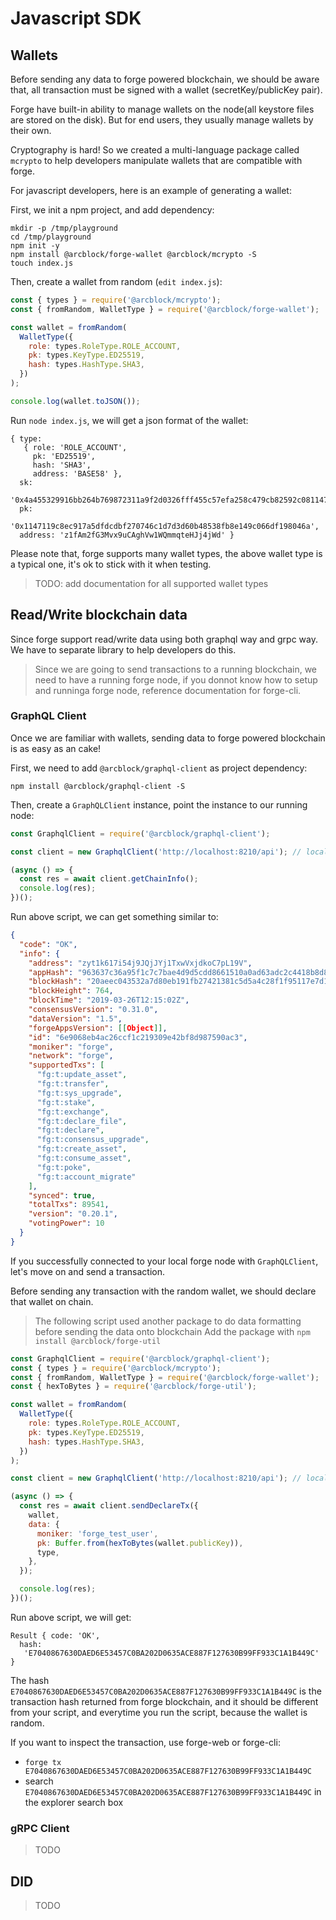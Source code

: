 # Javascript SDK

## Wallets

Before sending any data to forge powered blockchain, we should be aware that, all transaction must be signed with a wallet (secretKey/publicKey pair).

Forge have built-in ability to manage wallets on the node(all keystore files are stored on the disk). But for end users, they usually manage wallets by their own.

Cryptography is hard! So we created a multi-language package called `mcrypto` to help developers manipulate wallets that are compatible with forge.

For javascript developers, here is an example of generating a wallet:

First, we init a npm project, and add dependency:

```shell
mkdir -p /tmp/playground
cd /tmp/playground
npm init -y
npm install @arcblock/forge-wallet @arcblock/mcrypto -S
touch index.js
```

Then, create a wallet from random (`edit index.js`):

```javascript
const { types } = require('@arcblock/mcrypto');
const { fromRandom, WalletType } = require('@arcblock/forge-wallet');

const wallet = fromRandom(
  WalletType({
    role: types.RoleType.ROLE_ACCOUNT,
    pk: types.KeyType.ED25519,
    hash: types.HashType.SHA3,
  })
);

console.log(wallet.toJSON());
```

Run `node index.js`, we will get a json format of the wallet:

```text
{ type:
   { role: 'ROLE_ACCOUNT',
     pk: 'ED25519',
     hash: 'SHA3',
     address: 'BASE58' },
  sk:
   '0x4a455329916bb264b769872311a9f2d0326fff455c57efa258c479cb82592c081147119c8ec917a5dfdcdbf270746c1d7d3d60b48538fb8e149c066df198046a',
  pk:
   '0x1147119c8ec917a5dfdcdbf270746c1d7d3d60b48538fb8e149c066df198046a',
  address: 'z1fAm2fG3Mvx9uCAghVw1WQmmqteHJj4jWd' }
```

Please note that, forge supports many wallet types, the above wallet type is a typical one, it's ok to stick with it when testing.

> TODO: add documentation for all supported wallet types

## Read/Write blockchain data

Since forge support read/write data using both graphql way and grpc way. We have to separate library to help developers do this.

> Since we are going to send transactions to a running blockchain, we need to have a running forge node, if you donnot know how to setup and runninga forge node, reference documentation for forge-cli.

### GraphQL Client

Once we are familiar with wallets, sending data to forge powered blockchain is as easy as an cake!

First, we need to add `@arcblock/graphql-client` as project dependency:

```shell
npm install @arcblock/graphql-client -S
```

Then, create a `GraphQLClient` instance, point the instance to our running node:

```javascript
const GraphqlClient = require('@arcblock/graphql-client');

const client = new GraphqlClient('http://localhost:8210/api'); // local

(async () => {
  const res = await client.getChainInfo();
  console.log(res);
})();
```

Run above script, we can get something similar to:

```json
{
  "code": "OK",
  "info": {
    "address": "zyt1k617i54j9JQjJYj1TxwVxjdkoC7pL19V",
    "appHash": "963637c36a95f1c7c7bae4d9d5cdd8661510a0ad63adc2c4418b8d8c4ea05e02",
    "blockHash": "20aeec043532a7d80eb191fb27421381c5d5a4c28f1f95117e7d1fa78b2fb119",
    "blockHeight": 764,
    "blockTime": "2019-03-26T12:15:02Z",
    "consensusVersion": "0.31.0",
    "dataVersion": "1.5",
    "forgeAppsVersion": [[Object]],
    "id": "6e9068eb4ac26ccf1c219309e42bf8d987590ac3",
    "moniker": "forge",
    "network": "forge",
    "supportedTxs": [
      "fg:t:update_asset",
      "fg:t:transfer",
      "fg:t:sys_upgrade",
      "fg:t:stake",
      "fg:t:exchange",
      "fg:t:declare_file",
      "fg:t:declare",
      "fg:t:consensus_upgrade",
      "fg:t:create_asset",
      "fg:t:consume_asset",
      "fg:t:poke",
      "fg:t:account_migrate"
    ],
    "synced": true,
    "totalTxs": 89541,
    "version": "0.20.1",
    "votingPower": 10
  }
}
```

If you successfully connected to your local forge node with `GraphQLClient`, let's move on and send a transaction.

Before sending any transaction with the random wallet, we should declare that wallet on chain.

> The following script used another package to do data formatting before sending the data onto blockchain
> Add the package with `npm install @arcblock/forge-util`

```javascript
const GraphqlClient = require('@arcblock/graphql-client');
const { types } = require('@arcblock/mcrypto');
const { fromRandom, WalletType } = require('@arcblock/forge-wallet');
const { hexToBytes } = require('@arcblock/forge-util');

const wallet = fromRandom(
  WalletType({
    role: types.RoleType.ROLE_ACCOUNT,
    pk: types.KeyType.ED25519,
    hash: types.HashType.SHA3,
  })
);

const client = new GraphqlClient('http://localhost:8210/api'); // local

(async () => {
  const res = await client.sendDeclareTx({
    wallet,
    data: {
      moniker: 'forge_test_user',
      pk: Buffer.from(hexToBytes(wallet.publicKey)),
      type,
    },
  });

  console.log(res);
})();
```

Run above script, we will get:

```text
Result { code: 'OK',
  hash:
   'E7040867630DAED6E53457C0BA202D0635ACE887F127630B99FF933C1A1B449C' }
```

The hash `E7040867630DAED6E53457C0BA202D0635ACE887F127630B99FF933C1A1B449C` is the transaction hash returned from forge blockchain, and it should be different from your script, and everytime you run the script, because the wallet is random.

If you want to inspect the transaction, use forge-web or forge-cli:

- `forge tx E7040867630DAED6E53457C0BA202D0635ACE887F127630B99FF933C1A1B449C`
- search `E7040867630DAED6E53457C0BA202D0635ACE887F127630B99FF933C1A1B449C` in the explorer search box

### gRPC Client

> TODO

## DID

> TODO
